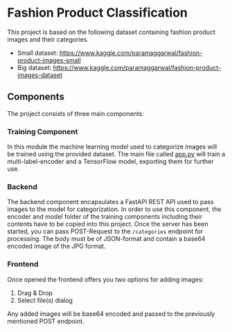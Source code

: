 # Fashion Product Classification
This project is based on the following dataset containing fashion product images and their categories.
- Small dataset: https://www.kaggle.com/paramaggarwal/fashion-product-images-small
- Big dataset: https://www.kaggle.com/paramaggarwal/fashion-product-images-dataset

## Components
The project consists of three main components:

### Training Component
In this module the machine learning model used to categorize images will be trained using the provided dataset.
The main file called [app.py](./machine%20learning%20training/app.py) will train a multi-label-encoder and a TensorFlow model, exporting them for further use.

### Backend
The backend component encapsulates a FastAPI REST API used to pass images to the model for categorization. In order to use this component, the encoder and model folder of the training components including their contents have to be copied into this project.
Once the server has been started, you can pass POST-Request to the `/categories` endpoint for processing. The body must be of JSON-format and contain a base64 encoded image of the JPG format.

### Frontend
Once opened the frontend offers you two options for adding images:

1. Drag & Drop
2. Select file(s) dialog

Any added images will be base64 encoded and passed to the previously mentioned POST endpoint.
